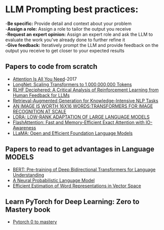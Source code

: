 # LLM Prompting best practices:
-**Be specific:** Provide detail and context about your problem \
-**Assign a role:** Assign a role to tailor the output you receive \
-**Request an expert opinion:** Assign an expert role and ask the LLM to evaluate the work you've already done to further refine it \
-**Give feedback:** Iteratively prompt the LLM and provide feedback on the output you receive to get closer to your expected results 

## Papers to code from scratch
- [Attention Is All You Need](https://arxiv.org/pdf/1706.03762)-2017
- [LongNet: Scaling Transformers to 1,000,000,000 Tokens](https://arxiv.org/pdf/2307.02486)
- [RLHF Deciphered: A Critical Analysis of Reinforcement Learning from Human Feedback for LLMs](https://arxiv.org/pdf/2404.08555)
- [Retrieval-Augmented Generation for Knowledge-Intensive NLP Tasks](https://arxiv.org/pdf/2005.11401)
- [AN IMAGE IS WORTH 16X16 WORDS:TRANSFORMERS FOR IMAGE RECOGNITION AT SCALE](https://arxiv.org/pdf/2010.11929)
- [LORA: LOW-RANK ADAPTATION OF LARGE LANGUAGE MODELS](https://arxiv.org/pdf/2106.09685)
- [FlashAttention: Fast and Memory-Efficient Exact Attention with IO-Awareness](https://arxiv.org/pdf/2205.14135)
- [LLaMA: Open and Efficient Foundation Language Models](https://arxiv.org/pdf/2302.13971)

## Papers to read to get advantages in Language MODELS
- [BERT: Pre-training of Deep Bidirectional Transformers for Language Understanding](https://arxiv.org/pdf/1810.04805)
- [A Neural Probabilistic Language Model](https://www.jmlr.org/papers/volume3/bengio03a/bengio03a.pdf)
- [Efficient Estimation of Word Representations in Vector Space](https://arxiv.org/pdf/1301.3781)

## Learn PyTorch for Deep Learning: Zero to Mastery book
- [Pytorch 0 to mastery](https://www.learnpytorch.io/)